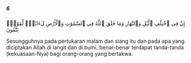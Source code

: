 ##### 6

<span class="ayah">إِنَّ فِى ٱخْتِلَٰفِ ٱلَّيْلِ وَٱلنَّهَارِ وَمَا خَلَقَ ٱللَّهُ فِى ٱلسَّمَٰوَٰتِ وَٱلْأَرْضِ لَءَايَٰتٍۢ لِّقَوْمٍۢ يَتَّقُونَ</span>

<span class="ayah_translation">Sesungguhnya pada pertukaran malam dan siang itu dan pada apa yang diciptakan Allah di langit dan di bumi, benar-benar terdapat tanda-tanda (kekuasaan-Nya) bagi orang-orang yang bertakwa.</span>
